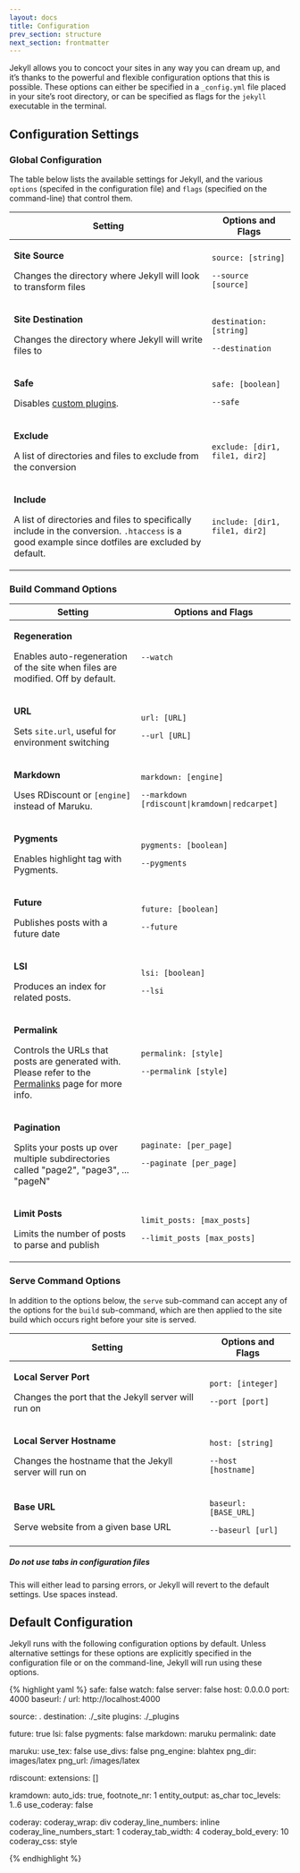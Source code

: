 ```yaml
---
layout: docs
title: Configuration
prev_section: structure
next_section: frontmatter
---
```


Jekyll allows you to concoct your sites in any way you can dream up, and it’s thanks to the powerful and flexible configuration options that this is possible. These options can either be specified in a `_config.yml` file placed in your site’s root directory, or can be specified as flags for the `jekyll` executable in the terminal.

## Configuration Settings

### Global Configuration

The table below lists the available settings for Jekyll, and the various <code class="option">options</code> (specifed in the configuration file) and <code class="flag">flags</code> (specified on the command-line) that control them.

<div class="mobile-side-scroller">
<table>
  <thead>
    <tr>
      <th>Setting</th>
      <th><span class="option">Options</span> and <span class="flag">Flags</span></th>
    </tr>
  </thead>
  <tbody>
    <tr class='setting'>
      <td>
        <p class='name'><strong>Site Source</strong></p>
        <p class='description'>Changes the directory where Jekyll will look to transform files</p>
      </td>
      <td class="align-center">
        <p><code class="option">source: [string]</code></p>
        <p><code class="flag">--source [source]</code></p>
      </td>
    </tr>
    <tr class='setting'>
      <td>
        <p class='name'><strong>Site Destination</strong></p>
        <p class='description'>Changes the directory where Jekyll will write files to</p>
      </td>
      <td class="align-center">
        <p><code class="option">destination: [string]</code></p>
        <p><code class="flag">--destination</code></p>
      </td>
    </tr>
    <tr class='setting'>
      <td>
        <p class='name'><strong>Safe</strong></p>
        <p class='description'>Disables <a href="../plugins">custom plugins</a>.</p>
      </td>
      <td class="align-center">
        <p><code class="option">safe: [boolean]</code></p>
        <p><code class="flag">--safe</code></p>
      </td>
    </tr>
    <tr class='setting'>
      <td>
        <p class='name'><strong>Exclude</strong></p>
        <p class="description">A list of directories and files to exclude from the conversion</p>
      </td>
      <td class='align-center'>
        <p><code class="option">exclude: [dir1, file1, dir2]</code></p>
      </td>
    </tr>
    <tr class='setting'>
      <td>
        <p class='name'><strong>Include</strong></p>
        <p class="description">A list of directories and files to specifically include in the conversion. <code>.htaccess</code> is a good example since dotfiles are excluded by default.</p>
      </td>
      <td class='align-center'>
        <p><code class="option">include: [dir1, file1, dir2]</code></p>
      </td>
    </tr>
  </tbody>
</table>
</div>

### Build Command Options

<div class="mobile-side-scroller">
<table>
  <thead>
    <tr>
      <th>Setting</th>
      <th><span class="option">Options</span> and <span class="flag">Flags</span></th>
    </tr>
  </thead>
  <tbody>
    <tr class='setting'>
      <td>
        <p class='name'><strong>Regeneration</strong></p>
        <p class='description'>Enables auto-regeneration of the site when files are modified. Off by default.</p>
      </td>
      <td class="align-center">
        <p><code class="flag">--watch</code></p>
      </td>
    </tr>
    <tr class='setting'>
      <td>
        <p class='name'><strong>URL</strong></p>
        <p class='description'>Sets <code>site.url</code>, useful for environment switching</p>
      </td>
      <td class="align-center">
        <p><code class="option">url: [URL]</code></p>
        <p><code class="flag">--url [URL]</code></p>
      </td>
    </tr>
    <tr class='setting'>
      <td>
        <p class='name'><strong>Markdown</strong></p>
        <p class="description">Uses RDiscount or <code>[engine]</code> instead of Maruku.</p>
      </td>
      <td class='align-center'>
        <p><code class="option">markdown: [engine]</code></p>
        <p><code class="flag">--markdown [rdiscount|kramdown|redcarpet]</code></p>
      </td>
    </tr>
    <tr class='setting'>
      <td>
        <p class='name'><strong>Pygments</strong></p>
        <p class="description">Enables highlight tag with Pygments.</p>
      </td>
      <td class='align-center'>
        <p><code class="option">pygments: [boolean]</code></p>
        <p><code class="flag">--pygments</code></p>
      </td>
    </tr>
    <tr class='setting'>
      <td>
        <p class='name'><strong>Future</strong></p>
        <p class="description">Publishes posts with a future date</p>
      </td>
      <td class='align-center'>
        <p><code class="option">future: [boolean]</code></p>
        <p><code class="flag">--future</code></p>
      </td>
    </tr>
    <tr class='setting'>
      <td>
        <p class='name'><strong>LSI</strong></p>
        <p class="description">Produces an index for related posts.</p>
      </td>
      <td class='align-center'>
        <p><code class="option">lsi: [boolean]</code></p>
        <p><code class="flag">--lsi</code></p>
      </td>
    </tr>
    <tr class='setting'>
      <td>
        <p class='name'><strong>Permalink</strong></p>
        <p class="description">Controls the URLs that posts are generated with. Please refer to the <a href="../permalinks">Permalinks</a> page for more info.</p>
      </td>
      <td class='align-center'>
        <p><code class="option">permalink: [style]</code></p>
        <p><code class="flag">--permalink [style]</code></p>
      </td>
    </tr>
    <tr class='setting'>
      <td>
        <p class='name'><strong>Pagination</strong></p>
        <p class="description">Splits your posts up over multiple subdirectories called "page2", "page3", ... "pageN"</p>
      </td>
      <td class='align-center'>
        <p><code class="option">paginate: [per_page]</code></p>
        <p><code class="flag">--paginate [per_page]</code></p>
      </td>
    </tr>
    <tr class='setting'>
      <td>
        <p class='name'><strong>Limit Posts</strong></p>
        <p class="description">Limits the number of posts to parse and publish</p>
      </td>
      <td class='align-center'>
        <p><code class="option">limit_posts: [max_posts]</code></p>
        <p><code class="flag">--limit_posts [max_posts]</code></p>
      </td>
    </tr>
  </tbody>
</table>
</div>

### Serve Command Options

In addition to the options below, the `serve` sub-command can accept any of the options
for the `build` sub-command, which are then applied to the site build which occurs right
before your site is served.

<div class="mobile-side-scroller">
<table>
  <thead>
    <tr>
      <th>Setting</th>
      <th><span class="option">Options</span> and <span class="flag">Flags</span></th>
    </tr>
  </thead>
  <tbody>
    <tr class='setting'>
      <td>
        <p class='name'><strong>Local Server Port</strong></p>
        <p class='description'>Changes the port that the Jekyll server will run on</p>
      </td>
      <td class="align-center">
        <p><code class="option">port: [integer]</code></p>
        <p><code class="flag">--port [port]</code></p>
      </td>
    </tr>
    <tr class='setting'>
      <td>
        <p class='name'><strong>Local Server Hostname</strong></p>
        <p class='description'>Changes the hostname that the Jekyll server will run on</p>
      </td>
      <td class="align-center">
        <p><code class="option">host: [string]</code></p>
        <p><code class="flag">--host [hostname]</code></p>
      </td>
    </tr>
    <tr class='setting'>
      <td>
        <p class='name'><strong>Base URL</strong></p>
        <p class='description'>Serve website from a given base URL</p>
      </td>
      <td class="align-center">
        <p><code class="option">baseurl: [BASE_URL]</code></p>
        <p><code class="flag">--baseurl [url]</code></p>
      </td>
    </tr>
  </tbody>
</table>
</div>

<div class="note warning">
  <h5>Do not use tabs in configuration files</h5>
  <p>This will either lead to parsing errors, or Jekyll will revert to the default settings. Use spaces instead.</p>
</div>

## Default Configuration

Jekyll runs with the following configuration options by default. Unless alternative settings for these options are explicitly specified in the configuration file or on the command-line, Jekyll will run using these options.

{% highlight yaml %}
safe:        false
watch:       false
server:      false
host:        0.0.0.0
port:        4000
baseurl:     /
url:         http://localhost:4000

source:      .
destination: ./_site
plugins:     ./_plugins

future:      true
lsi:         false
pygments:    false
markdown:    maruku
permalink:   date

maruku:
  use_tex:    false
  use_divs:   false
  png_engine: blahtex
  png_dir:    images/latex
  png_url:    /images/latex

rdiscount:
  extensions: []

kramdown:
  auto_ids: true,
  footnote_nr: 1
  entity_output: as_char
  toc_levels: 1..6
  use_coderay: false

  coderay:
    coderay_wrap: div
    coderay_line_numbers: inline
    coderay_line_numbers_start: 1
    coderay_tab_width: 4
    coderay_bold_every: 10
    coderay_css: style

{% endhighlight %}
